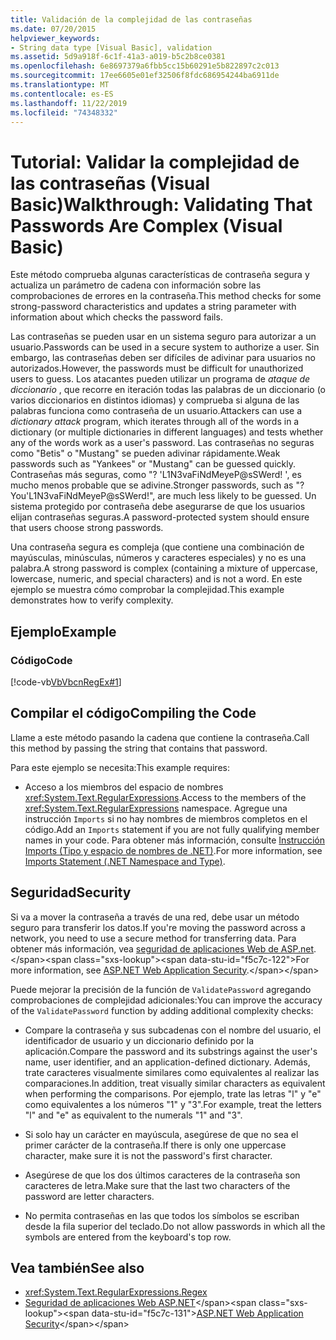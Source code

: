 ```yaml
---
title: Validación de la complejidad de las contraseñas
ms.date: 07/20/2015
helpviewer_keywords:
- String data type [Visual Basic], validation
ms.assetid: 5d9a918f-6c1f-41a3-a019-b5c2b8ce0381
ms.openlocfilehash: 6e8697379a6fbb5cc15b60291e5b822897c2c013
ms.sourcegitcommit: 17ee6605e01ef32506f8fdc686954244ba6911de
ms.translationtype: MT
ms.contentlocale: es-ES
ms.lasthandoff: 11/22/2019
ms.locfileid: "74348332"
---
```

# <a name="walkthrough-validating-that-passwords-are-complex-visual-basic"></a><span data-ttu-id="f5c7c-102">Tutorial: Validar la complejidad de las contraseñas (Visual Basic)</span><span class="sxs-lookup"><span data-stu-id="f5c7c-102">Walkthrough: Validating That Passwords Are Complex (Visual Basic)</span></span>
<span data-ttu-id="f5c7c-103">Este método comprueba algunas características de contraseña segura y actualiza un parámetro de cadena con información sobre las comprobaciones de errores en la contraseña.</span><span class="sxs-lookup"><span data-stu-id="f5c7c-103">This method checks for some strong-password characteristics and updates a string parameter with information about which checks the password fails.</span></span>  
  
 <span data-ttu-id="f5c7c-104">Las contraseñas se pueden usar en un sistema seguro para autorizar a un usuario.</span><span class="sxs-lookup"><span data-stu-id="f5c7c-104">Passwords can be used in a secure system to authorize a user.</span></span> <span data-ttu-id="f5c7c-105">Sin embargo, las contraseñas deben ser difíciles de adivinar para usuarios no autorizados.</span><span class="sxs-lookup"><span data-stu-id="f5c7c-105">However, the passwords must be difficult for unauthorized users to guess.</span></span> <span data-ttu-id="f5c7c-106">Los atacantes pueden utilizar un programa de *ataque de diccionario* , que recorre en iteración todas las palabras de un diccionario (o varios diccionarios en distintos idiomas) y comprueba si alguna de las palabras funciona como contraseña de un usuario.</span><span class="sxs-lookup"><span data-stu-id="f5c7c-106">Attackers can use a *dictionary attack* program, which iterates through all of the words in a dictionary (or multiple dictionaries in different languages) and tests whether any of the words work as a user's password.</span></span> <span data-ttu-id="f5c7c-107">Las contraseñas no seguras como "Betis" o "Mustang" se pueden adivinar rápidamente.</span><span class="sxs-lookup"><span data-stu-id="f5c7c-107">Weak passwords such as "Yankees" or "Mustang" can be guessed quickly.</span></span> <span data-ttu-id="f5c7c-108">Contraseñas más seguras, como "? 'L1N3vaFiNdMeyeP@sSWerd! ', es mucho menos probable que se adivine.</span><span class="sxs-lookup"><span data-stu-id="f5c7c-108">Stronger passwords, such as "?You'L1N3vaFiNdMeyeP@sSWerd!", are much less likely to be guessed.</span></span> <span data-ttu-id="f5c7c-109">Un sistema protegido por contraseña debe asegurarse de que los usuarios elijan contraseñas seguras.</span><span class="sxs-lookup"><span data-stu-id="f5c7c-109">A password-protected system should ensure that users choose strong passwords.</span></span>  
  
 <span data-ttu-id="f5c7c-110">Una contraseña segura es compleja (que contiene una combinación de mayúsculas, minúsculas, números y caracteres especiales) y no es una palabra.</span><span class="sxs-lookup"><span data-stu-id="f5c7c-110">A strong password is complex (containing a mixture of uppercase, lowercase, numeric, and special characters) and is not a word.</span></span> <span data-ttu-id="f5c7c-111">En este ejemplo se muestra cómo comprobar la complejidad.</span><span class="sxs-lookup"><span data-stu-id="f5c7c-111">This example demonstrates how to verify complexity.</span></span>  
  
## <a name="example"></a><span data-ttu-id="f5c7c-112">Ejemplo</span><span class="sxs-lookup"><span data-stu-id="f5c7c-112">Example</span></span>  
  
### <a name="code"></a><span data-ttu-id="f5c7c-113">Código</span><span class="sxs-lookup"><span data-stu-id="f5c7c-113">Code</span></span>  
 [!code-vb[VbVbcnRegEx#1](~/samples/snippets/visualbasic/VS_Snippets_VBCSharp/VbVbcnRegEx/VB/Class1.vb#1)]  
  
## <a name="compiling-the-code"></a><span data-ttu-id="f5c7c-114">Compilar el código</span><span class="sxs-lookup"><span data-stu-id="f5c7c-114">Compiling the Code</span></span>  
 <span data-ttu-id="f5c7c-115">Llame a este método pasando la cadena que contiene la contraseña.</span><span class="sxs-lookup"><span data-stu-id="f5c7c-115">Call this method by passing the string that contains that password.</span></span>  
  
 <span data-ttu-id="f5c7c-116">Para este ejemplo se necesita:</span><span class="sxs-lookup"><span data-stu-id="f5c7c-116">This example requires:</span></span>  
  
- <span data-ttu-id="f5c7c-117">Acceso a los miembros del espacio de nombres <xref:System.Text.RegularExpressions>.</span><span class="sxs-lookup"><span data-stu-id="f5c7c-117">Access to the members of the <xref:System.Text.RegularExpressions> namespace.</span></span> <span data-ttu-id="f5c7c-118">Agregue una instrucción `Imports` si no hay nombres de miembros completos en el código.</span><span class="sxs-lookup"><span data-stu-id="f5c7c-118">Add an `Imports` statement if you are not fully qualifying member names in your code.</span></span> <span data-ttu-id="f5c7c-119">Para obtener más información, consulte [Instrucción Imports (Tipo y espacio de nombres de .NET)](../../../../visual-basic/language-reference/statements/imports-statement-net-namespace-and-type.md).</span><span class="sxs-lookup"><span data-stu-id="f5c7c-119">For more information, see [Imports Statement (.NET Namespace and Type)](../../../../visual-basic/language-reference/statements/imports-statement-net-namespace-and-type.md).</span></span>  
  
## <a name="security"></a><span data-ttu-id="f5c7c-120">Seguridad</span><span class="sxs-lookup"><span data-stu-id="f5c7c-120">Security</span></span>  
 <span data-ttu-id="f5c7c-121">Si va a mover la contraseña a través de una red, debe usar un método seguro para transferir los datos.</span><span class="sxs-lookup"><span data-stu-id="f5c7c-121">If you're moving the password across a network, you need to use a secure method for transferring data.</span></span> <span data-ttu-id="f5c7c-122">Para obtener más información, vea [seguridad de aplicaciones Web de ASP.net](https://docs.microsoft.com/previous-versions/aspnet/330a99hc(v=vs.100)).</span><span class="sxs-lookup"><span data-stu-id="f5c7c-122">For more information, see [ASP.NET Web Application Security](https://docs.microsoft.com/previous-versions/aspnet/330a99hc(v=vs.100)).</span></span>
  
 <span data-ttu-id="f5c7c-123">Puede mejorar la precisión de la función de `ValidatePassword` agregando comprobaciones de complejidad adicionales:</span><span class="sxs-lookup"><span data-stu-id="f5c7c-123">You can improve the accuracy of the `ValidatePassword` function by adding additional complexity checks:</span></span>  
  
- <span data-ttu-id="f5c7c-124">Compare la contraseña y sus subcadenas con el nombre del usuario, el identificador de usuario y un diccionario definido por la aplicación.</span><span class="sxs-lookup"><span data-stu-id="f5c7c-124">Compare the password and its substrings against the user's name, user identifier, and an application-defined dictionary.</span></span> <span data-ttu-id="f5c7c-125">Además, trate caracteres visualmente similares como equivalentes al realizar las comparaciones.</span><span class="sxs-lookup"><span data-stu-id="f5c7c-125">In addition, treat visually similar characters as equivalent when performing the comparisons.</span></span> <span data-ttu-id="f5c7c-126">Por ejemplo, trate las letras "l" y "e" como equivalentes a los números "1" y "3".</span><span class="sxs-lookup"><span data-stu-id="f5c7c-126">For example, treat the letters "l" and "e" as equivalent to the numerals "1" and "3".</span></span>  
  
- <span data-ttu-id="f5c7c-127">Si solo hay un carácter en mayúscula, asegúrese de que no sea el primer carácter de la contraseña.</span><span class="sxs-lookup"><span data-stu-id="f5c7c-127">If there is only one uppercase character, make sure it is not the password's first character.</span></span>  
  
- <span data-ttu-id="f5c7c-128">Asegúrese de que los dos últimos caracteres de la contraseña son caracteres de letra.</span><span class="sxs-lookup"><span data-stu-id="f5c7c-128">Make sure that the last two characters of the password are letter characters.</span></span>  
  
- <span data-ttu-id="f5c7c-129">No permita contraseñas en las que todos los símbolos se escriban desde la fila superior del teclado.</span><span class="sxs-lookup"><span data-stu-id="f5c7c-129">Do not allow passwords in which all the symbols are entered from the keyboard's top row.</span></span>  
  
## <a name="see-also"></a><span data-ttu-id="f5c7c-130">Vea también</span><span class="sxs-lookup"><span data-stu-id="f5c7c-130">See also</span></span>

- <xref:System.Text.RegularExpressions.Regex>
- <span data-ttu-id="f5c7c-131">[Seguridad de aplicaciones Web ASP.NET](https://docs.microsoft.com/previous-versions/aspnet/330a99hc(v=vs.100))</span><span class="sxs-lookup"><span data-stu-id="f5c7c-131">[ASP.NET Web Application Security](https://docs.microsoft.com/previous-versions/aspnet/330a99hc(v=vs.100))</span></span>
